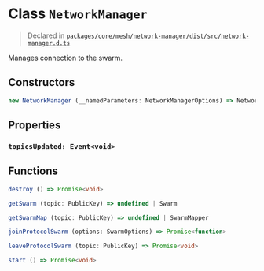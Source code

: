 # Class `NetworkManager`
> Declared in [`packages/core/mesh/network-manager/dist/src/network-manager.d.ts`]()

Manages connection to the swarm.

## Constructors
```ts
new NetworkManager (__namedParameters: NetworkManagerOptions) => NetworkManager
```

## Properties
### `topicsUpdated: Event<void>`

## Functions
```ts
destroy () => Promise<void>
```
```ts
getSwarm (topic: PublicKey) => undefined | Swarm
```
```ts
getSwarmMap (topic: PublicKey) => undefined | SwarmMapper
```
```ts
joinProtocolSwarm (options: SwarmOptions) => Promise<function>
```
```ts
leaveProtocolSwarm (topic: PublicKey) => Promise<void>
```
```ts
start () => Promise<void>
```